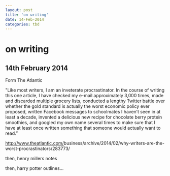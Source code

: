 ```yaml
---
layout: post
title: 'on writing'
date: 14-Feb-2014
categories: tbd
---
```


# on writing

## 14th February 2014

Form The Atlantic



"Like most writers,   I am an inveterate procrastinator. In the course of writing this one article, I have checked my e-mail approximately 3,000 times, made and discarded multiple grocery lists, conducted a lengthy Twitter battle over whether the gold standard is actually the worst economic policy ever proposed, written Facebook messages to schoolmates I haven’t seen in at least a decade, invented a delicious new recipe for chocolate berry protein smoothies, and googled my own name several times to make sure that I have at least once written something that someone would actually want to read.”



<a href="http://www.theatlantic.com/business/archive/2014/02/why-writers-are-the-worst-procrastinators/283773/" target="_blank">http://www.theatlantic.com/<wbr />business/archive/2014/02/why-<wbr />writers-are-the-worst-<wbr />procrastinators/283773/</a>

 

then, henry millers notes

then, harry potter outlines...
